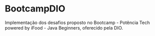 # BootcampDIO
Implementação dos desafios proposto no Bootcamp - Potência Tech powered by iFood - Java Beginners, oferecido pela DIO.
